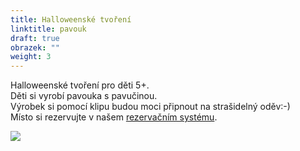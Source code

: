 ```yaml
---
title: Halloweenské tvoření
linktitle: pavouk
draft: true
obrazek: ""
weight: 3
---
```

Halloweenské tvoření pro děti 5+. \
Děti si vyrobí pavouka s pavučinou. \
Výrobek si pomocí klipu budou moci připnout na strašidelný oděv:-)\
Místo si rezervujte v našem [rezervačním systému](https://brezanek.webooker.eu/).

![](/assets/media/pavouk.jpg)